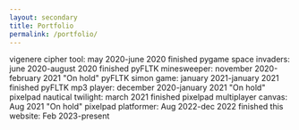 ```yaml
---
layout: secondary
title: Portfolio
permalink: /portfolio/
---
```


vigenere cipher tool: may 2020-june 2020 finished
pygame space invaders: june 2020-august 2020 finished
pyFLTK minesweeper: november 2020-february 2021 "On hold"
pyFLTK simon game: january 2021-january 2021 finished
pyFLTK mp3 player: december 2020-january 2021 "On hold"
pixelpad nautical twilight: march 2021 finished
pixelpad multiplayer canvas: Aug 2021 "On hold"
pixelpad platformer: Aug 2022-dec 2022 finished
this website: Feb 2023-present